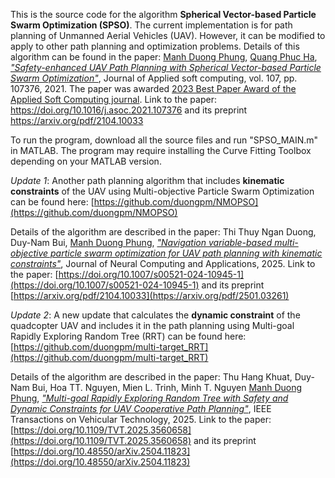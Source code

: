 This is the source code for the algorithm **Spherical Vector-based Particle Swarm Optimization (SPSO)**. The current implementation is for path planning of Unmanned Aerial Vehicles (UAV). However, it can be modified to apply to other path planning and optimization problems. Details of this algorithm can be found in the paper:
[Manh Duong Phung](https://sites.google.com/view/manhduongphung/), [Quang Phuc Ha](https://www.uts.edu.au/staff/quang.ha), [*"Safety-enhanced UAV Path Planning with Spherical Vector-based Particle Swarm Optimization"*](https://doi.org/10.1016/j.asoc.2021.107376), Journal of Applied soft computing, vol. 107, pp. 107376, 2021. The paper was awarded [2023 Best Paper Award of the Applied Soft Computing journal](https://www.sciencedirect.com/journal/applied-soft-computing/about/awards). Link to the paper: https://doi.org/10.1016/j.asoc.2021.107376 and its preprint https://arxiv.org/pdf/2104.10033

To run the program, download all the source files and run "SPSO_MAIN.m" in MATLAB. The program may require installing the Curve Fitting Toolbox depending on your MATLAB version.

_Update 1_: Another path planning algorithm that includes **kinematic constraints** of the UAV using Multi-objective Particle Swarm Optimization can be found here: [https://github.com/duongpm/NMOPSO](https://github.com/duongpm/NMOPSO)

Details of the algorithm are described in the paper: Thi Thuy Ngan Duong, Duy-Nam Bui, [Manh Duong Phung](https://sites.google.com/view/manhduongphung/), [*"Navigation variable-based multi-objective particle swarm optimization for UAV path planning with kinematic constraints"*](https://doi.org/10.1007/s00521-024-10945-1), Journal of Neural Computing and Applications, 2025.  Link to the paper: [https://doi.org/10.1007/s00521-024-10945-1](https://doi.org/10.1007/s00521-024-10945-1) and its preprint [https://arxiv.org/pdf/2104.10033](https://arxiv.org/pdf/2501.03261)

_Update 2_: A new update that calculates the **dynamic constraint** of the quadcopter UAV and includes it in the path planning using Multi-goal Rapidly Exploring Random Tree (RRT) can be found here: [https://github.com/duongpm/multi-target_RRT](https://github.com/duongpm/multi-target_RRT)

Details of the algorithm are described in the paper: Thu Hang Khuat, Duy-Nam Bui, Hoa TT. Nguyen, Mien L. Trinh, Minh T. Nguyen [Manh Duong Phung](https://sites.google.com/view/manhduongphung/), [*"Multi-goal Rapidly Exploring Random Tree with Safety and Dynamic Constraints for UAV Cooperative Path Planning"*](https://doi.org/10.1109/TVT.2025.3560658), IEEE Transactions on Vehicular Technology, 2025.  Link to the paper: [https://doi.org/10.1109/TVT.2025.3560658](https://doi.org/10.1109/TVT.2025.3560658) and its preprint [https://doi.org/10.48550/arXiv.2504.11823](https://doi.org/10.48550/arXiv.2504.11823)
